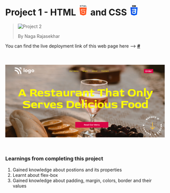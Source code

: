 # Project 1 - HTML ![HTML Logo](./HTML%20logo.png) and CSS ![CSS logo](./CSS%20logo.png)

> <img src="https://camo.githubusercontent.com/6f42f292efe051149d3efe3da9a89d717797a1781622754bc70ed0a045a2655b/68747470733a2f2f696d672e736869656c64732e696f2f62616467652f50726f6a6563742d322d627269676874677265656e" alt="Project 2" data-canonical-src="https://img.shields.io/badge/Project-2-brightgreen" style="max-width: 100%;">
>
> By Naga Rajasekhar

You can find the live deployment link of this web page here --> **[#](#)**
<br/>
<br/>
<br/>
<br/>
![Preview](./preview_image.png)

<br/>

### Learnings from completing this project

1. Gained knowledge about postions and its properties<br/>
2. Learnt about flex-box
3. Gained knowledge about padding, margin, colors, border and their values
